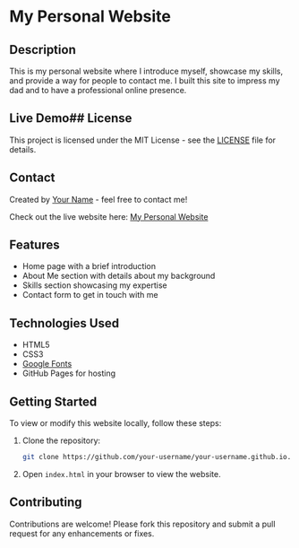 # My Personal Website
## Description
This is my personal website where I introduce myself, showcase my skills, and provide a way for people to contact me. I built this site to impress my dad and to have a professional online presence.
## Live Demo## License
This project is licensed under the MIT License - see the [LICENSE](LICENSE) file for details.
## Contact
Created by [Your Name](https://www.linkedin.com/in/yourprofile/) - feel free to contact me!

Check out the live website here: [My Personal Website](https://mywebsite.github.io/)
## Features
- Home page with a brief introduction
- About Me section with details about my background
- Skills section showcasing my expertise
- Contact form to get in touch with me
## Technologies Used
- HTML5
- CSS3
- [Google Fonts](https://fonts.google.com/)
- GitHub Pages for hosting
## Getting Started
To view or modify this website locally, follow these steps:

1. Clone the repository:
   ```bash
   git clone https://github.com/your-username/your-username.github.io.git
   ```
2. Open `index.html` in your browser to view the website.
## Contributing
Contributions are welcome! Please fork this repository and submit a pull request for any enhancements or fixes.



